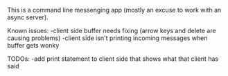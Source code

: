 This is a command line messenging app (mostly an excuse to work with an async server).

Known issues:
-client side buffer needs fixing (arrow keys and delete are causing problems)
-client side isn't printing incoming messages when buffer gets wonky

TODOs:
-add print statement to client side that shows what that client has said
